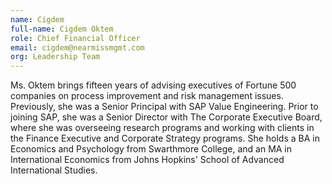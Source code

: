 ```yaml
---
name: Cigdem
full-name: Cigdem Oktem
role: Chief Financial Officer
email: cigdem@nearmissmgmt.com
org: Leadership Team
---
```


Ms. Oktem brings fifteen years of advising executives of Fortune 500 companies on process improvement and risk management issues. Previously, she was a Senior Principal with SAP Value Engineering. Prior to joining SAP, she was a Senior Director with The Corporate Executive Board, where she was overseeing research programs and working with clients in the Finance Executive and Corporate Strategy programs.  She holds a BA in Economics and Psychology from Swarthmore College, and an MA in International Economics from Johns Hopkins' School of Advanced International Studies.
